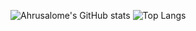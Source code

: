 ![Ahrusalome's GitHub stats](https://github-readme-stats.vercel.app/api?username=Ahrusalome&show_icons=true&theme=react)
![Top Langs](https://github-readme-stats.vercel.app/api/top-langs/?username=Ahrusalome&layout=compact&theme=react)

<!--
**Ahrusalome/Ahrusalome** is a ✨ _special_ ✨ repository because its `README.md` (this file) appears on your GitHub profile.

Here are some ideas to get you started:

- 🔭 I’m currently working on ...
- 🌱 I’m currently learning ...
- 👯 I’m looking to collaborate on ...
- 🤔 I’m looking for help with ...
- 💬 Ask me about ...
- 📫 How to reach me: ...
- 😄 Pronouns: ...
- ⚡ Fun fact: ...
-->
